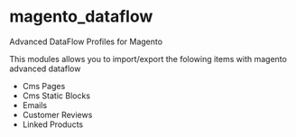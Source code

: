 # magento_dataflow
Advanced DataFlow Profiles for Magento

This modules allows you to import/export the folowing items with magento advanced dataflow 
 - Cms Pages
 - Cms Static Blocks
 - Emails
 - Customer Reviews
 - Linked Products
 
